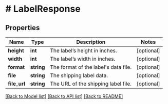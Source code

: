 # # LabelResponse

## Properties

Name | Type | Description | Notes
------------ | ------------- | ------------- | -------------
**height** | **int** | The label’s height in inches. | [optional] 
**width** | **int** | The label’s width in inches. | [optional] 
**format** | **string** | The format of the label&#39;s data file. | [optional] 
**file** | **string** | The shipping label data. | [optional] 
**file_url** | **string** | The URL of the shipping label file. | [optional] 

[[Back to Model list]](../../README.md#documentation-for-models) [[Back to API list]](../../README.md#documentation-for-api-endpoints) [[Back to README]](../../README.md)


